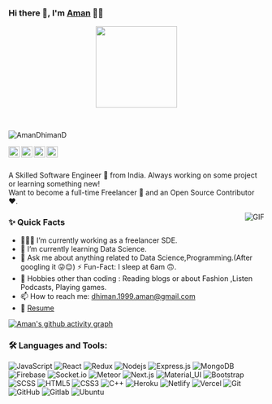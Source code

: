 ### Hi there 👋, I'm [Aman](https://github.com/AmanDhimanD) 👨‍💻
<p align="center">
  <img src="https://github.com/thompsonemerson/thompsonemerson/raw/master/cover-thompson.png" height="160"/>
</p>
<br/>

<!-- ![Profile View](https://gpvc.arturio.dev/AmanDhimanD) -->
<p align="left"> <img src="https://komarev.com/ghpvc/?username=AmanDhimanD" alt="AmanDhimanD" /> </p>
<a href="https://www.linkedin.com/in/aman-dhiman-9336b91ba">
  <img align="left" alt="Aman's Linkedin" width="22px" src="https://cdn.jsdelivr.net/npm/simple-icons@v3/icons/linkedin.svg" />
</a>

<a href="_blank">
  <img align="left" alt="Aman's Telegram" width="22px" src="https://cdn.jsdelivr.net/npm/simple-icons@v3/icons/telegram.svg" />
</a>

<a href="https://twitter.com/RapperAmanD">
  <img align="left" alt="Aman Dhiman| Twitter" width="22px" src="https://cdn.jsdelivr.net/npm/simple-icons@v3/icons/twitter.svg" />
</a>

<a href="mailto:dhiman.1999.aman@gmail.com">
  <img align="left" alt="Aman's Email" width="22px" src="https://cdn.jsdelivr.net/npm/simple-icons@v3/icons/gmail.svg" />
</a>


<br />

<br/>

<p>
A Skilled Software Engineer 🚀 from India. Always working on some project or learning something new!
<br/> 
Want to become a full-time Freelancer 💸 and an Open Source Contributor ❤️.
</p>
<img align="right" alt="GIF" src="https://media.giphy.com/media/Ah3zHH7hvsSB2/giphy.gif" />
  
### ✨ Quick Facts

- 👨🏽‍💻 I’m currently working as a freelancer SDE.
- 🌱 I’m currently learning Data Science.
- 💬 Ask me about anything related to Data Science,Programming.(After googling it 😜😌)
  ⚡️ Fun-Fact: I sleep at 6am 🙃.
- 🎿 Hobbies other than coding : Reading blogs or about Fashion ,Listen Podcasts, Playing games.
- 📫 How to reach me: dhiman.1999.aman@gmail.com
- 📝 [Resume](https://drive.google.com/file/d/1liISjBUagh6MxJkBH_1ha56_hMyvGgFQ/view?usp=sharing)

<!-- [![Aman's github activity graph](https://activity-graph.herokuapp.com/graph?username=AmanDhimanD)](https://github.com/AmanDhimanD/github-readme-activity-graph) -->
[![Aman's github activity graph](https://activity-graph.herokuapp.com/graph?username=AmanDhimanD&theme=react-dark)](https://github.com/ashutosh00710/github-readme-activity-graph)



### 🛠️ Languages and Tools:

![JavaScript](https://img.shields.io/badge/-JavaScript-black?style=flat-square&logo=javascript)
![React](https://img.shields.io/badge/-React-black?style=flat-square&logo=react)
![Redux](https://img.shields.io/badge/-Redux-black?style=flat-square&logo=Redux)
![Nodejs](https://img.shields.io/badge/-Nodejs-black?style=flat-square&logo=Node.js)
![Express.js](https://img.shields.io/badge/-Express-black?style=flat-square&logo=expressjs)
![MongoDB](https://img.shields.io/badge/-MongoDB-black?style=flat-square&logo=mongodb)
![Firebase](https://img.shields.io/badge/-Firebase-black?style=flat-square&logo=Firebase)
![Socket.io](https://img.shields.io/badge/-Socket-black?style=flat-square&logo=socket.io)
![Meteor](https://img.shields.io/badge/-Meteor-black?style=flat-square&logo=Meteor)
![Next.js](https://img.shields.io/badge/-Next-black?style=flat-square&logo=Next.js)
![Material_UI](https://img.shields.io/badge/-Material_UI-black?style=flat-square&logo=material-ui)
![Bootstrap](https://img.shields.io/badge/-Bootstrap-black?style=flat-square&logo=bootstrap)
![SCSS](https://img.shields.io/badge/-SCSS-black?style=flat-square&logo=SASS)
![HTML5](https://img.shields.io/badge/-HTML5-black?style=flat-square&logo=html5&logoColor=white)
![CSS3](https://img.shields.io/badge/-CSS3-black?style=flat-square&logo=css3)
![C++](https://img.shields.io/badge/-C++-black?style=flat-square&logo=c)
![Heroku](https://img.shields.io/badge/-Heroku-black?style=flat-square&logo=heroku)
![Netlify](https://img.shields.io/badge/-Netlify-black?style=flat-square&logo=netlify)
![Vercel](https://img.shields.io/badge/-Vercel-black?style=flat-square&logo=vercel)
![Git](https://img.shields.io/badge/-Git-black?style=flat-square&logo=git)
![GitHub](https://img.shields.io/badge/-GitHub-black?style=flat-square&logo=github)
![Gitlab](https://img.shields.io/badge/-Gitlab-black?style=flat-square&logo=gitlab)
![Ubuntu](https://img.shields.io/badge/-Ubuntu-black?style=flat-square&logo=ubuntu)
